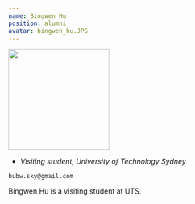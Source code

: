 ```yaml
---
name: Bingwen Hu
position: alumni
avatar: bingwen_hu.JPG
---
```


<img width="200" src="{{site.baseurl}}/images/people/{{page.avatar}}" data-action="zoom">

- _Visiting student, University of Technology Sydney_<br>
<!--- _Science coach. Collaborator. Transdisciplinary optimist._-->

<i class="fa fa-envelope-o"></i> `hubw.sky@gmail.com`

Bingwen Hu is a visiting student at UTS.
